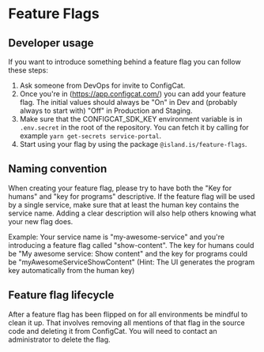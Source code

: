 # Feature Flags

## Developer usage

If you want to introduce something behind a feature flag you can follow these steps:

1. Ask someone from DevOps for invite to ConfigCat.
2. Once you're in (https://app.configcat.com/) you can add your feature flag. The initial values should always be "On" in Dev and (probably always to start with) "Off" in Production and Staging.
3. Make sure that the CONFIGCAT_SDK_KEY environment variable is in `.env.secret` in the root of the repository. You can fetch it by calling for example `yarn get-secrets service-portal`.
4. Start using your flag by using the package `@island.is/feature-flags`.

## Naming convention

When creating your feature flag, please try to have both the "Key for humans" and "key for programs" descriptive. If the feature flag will be used by a single service, make sure that at least the human key contains the service name. Adding a clear description will also help others knowing what your new flag does.

Example: Your service name is "my-awesome-service" and you're introducing a feature flag called "show-content". The key for humans could be "My awesome service: Show content" and the key for programs could be "myAwesomeServiceShowContent" (Hint: The UI generates the program key automatically from the human key)

## Feature flag lifecycle

After a feature flag has been flipped on for all environments be mindful to clean it up. That involves removing all mentions of that flag in the source code and deleting it from ConfigCat. You will need to contact an administrator to delete the flag.
